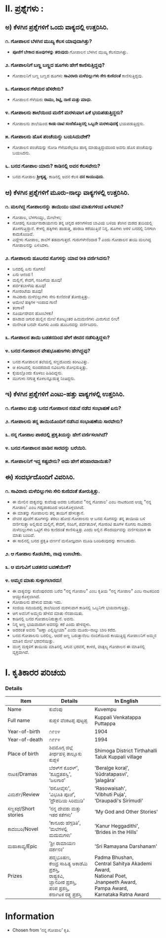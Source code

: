 # II. ಪ್ರಶ್ನೆಗಳು :
## ಅ) ಕೆಳಗಿನ ಪ್ರಶ್ನೆಗಳಿಗೆ ಒಂದು ವಾಕ್ಯದಲ್ಲಿ ಉತ್ತರಿಸಿರಿ.
### ೧. ಗೋಪಾಲನ ಬೆಳಗಿನ ಮುಖ್ಯ ಕೆಲಸ ಯಾವುದಾಗಿತ್ತು?
* **ಪೂಜೆಗೆ ಬೇಕಾದ ಹೂವುಗಳನ್ನು ತರುವುದು** ಗೋಪಾಲನ ಬೆಳಗಿನ ಮುಖ್ಯ ಕೆಲಸವಾಗಿತ್ತು.

### ೨. ಗೋಪಾಲನಿಗೆ ಬಣ್ಣ ಬಣ್ಣದ ಹೂಗಳು ಹೇಗೆ ಕಾಣಿಸುತ್ತಿದ್ದವು?
* ಗೋಪಾಲನಿಗೆ ಬಣ್ಣ ಬಣ್ಣದ ಹೂಗಳು **ಸಾವಿರಾರು ಮಳೆಬಿಲ್ಲುಗಳು ಸೇರಿ ಕುಣಿದಂತೆ** ಕಾಣಿಸುತ್ತಿದ್ದವು.

### ೩. ಗೋಪಾಲನ ಗೆಳೆಯರ ಹೆಸರೇನು?
* ಗೋಪಾಲನ ಗೆಳೆಯರು **ರಾಮು, ಶಿಟ್ಟಿ, ನಾಣಿ ಮತ್ತು ಮಾಧು**.

### ೪. ಗೋಪಾಲನು ಶಾಲೆಯಿಂದ ಮನೆಗೆ ಮರಳುವಾಗ ಏಕೆ ಭಯಪಡುತ್ತಿದ್ದನು?
* ಗೋಪಾಲನು ಶಾಲೆಯಿಂದ **ಕಾಡು ದಾಟಿ ಸಂಜೆಹೊತ್ತಿನಲ್ಲಿ ಒಬ್ಬನೇ ಮರಳುವುದಕ್ಕೆ** ಭಯಪಡುತ್ತಿದ್ದನು.

### ೫. ಗೋಪಾಲನು ಹೊಸ ಪಂಚೆಯನ್ನು ಬಯಸಿದುದೇಕೆ?
* ಗೋಪಾಲನ ಪಂಚೆಯನ್ನು ನೋಡಿ ಗೆಳೆಯರೆಲ್ಲರೂ ಹಾಸ್ಯ ಮಾಡುತ್ತಿದ್ದುದರಿಂದ ಅವನು ಹೊಸ ಪಂಚೆಯನ್ನು ಬಯಸಿದನು.

### ೬. ಬನದ ಗೋಪಾಲ ಯಾರು? ಕಾಡಿನಲ್ಲಿ ಅವನ ಕೆಲಸವೇನು?
* ಬನದ ಗೋಪಾಲ **ಶ್ರೀಕೃಷ್ಣ**. ಕಾಡಿನಲ್ಲಿ ಅವನ ಕೆಲಸ **ದನ ಕಾಯುವುದು**.

## ಆ) ಕೆಳಗಿನ ಪ್ರಶ್ನೆಗಳಿಗೆ ಮೂರು-ನಾಲ್ಕು ವಾಕ್ಯಗಳಲ್ಲಿ ಉತ್ತರಿಸಿರಿ.
### ೧. ಮಲಗಿದ್ದ ಗೋಪಾಲನನ್ನು ತಾಯಿಯು ಯಾವ ಮಾತುಗಳಿಂದ ಏಳಿಸಿದಳು?
* ಗೋಪಾಲ, ಬೆಳಗಾಯ್ತು, ಮೇಲೇಳು;
* ನೋಡಲ್ಲಿ ಸೂರ್ಯನಾರಾಯಣನು ತನ್ನ ಚಿನ್ನದ ಕಿರಣಗಳಿಂದ ಬಾವಿಯ ಬಳಿಯ ತೆಂಗಿನ ಮರದ ತುದಿಯಲ್ಲಿ ತೊಳಗುತ್ತಿದ್ದಾನೆ. ಕೇಳಲ್ಲಿ ಹಕ್ಕಿಗಳು ಹಾಡುತ್ತ, ಹಾರಾಡಿ ಕರೆಯುತ್ತಿವೆ ನಿನ್ನ. ಹೂಗಳು ಅರಳಿ ಬನದಲ್ಲಿ ನಿನಗಾಗಿ ಕಾದುಕೊಂಡಿವೆ.
* ಎದ್ದೇಳು ಗೋಪಾಲ, ಶಾಲೆಗೆ ತಡವಾಗುತ್ತದೆ. ಗುರುಗಳೇನೆಂದಾರ ? ಎಂದು ಗೋಪಾಲನ ತಾಯಿ ಮಲಗಿದ್ದ ಗೋಪಾಲನನ್ನು ಏಳಿಸಿದಳು.
### ೨. ಗೋಪಾಲನು ಹೂಬನದ ಸೊಗಸನ್ನು ಯಾವ ರೀತಿ ವರ್ಣಿಸಿದನು?
* ಬನದಲ್ಲಿ ಏನು ಸೊಗಸು!
* ಏನು ಆನಂದ !
* ಮಲ್ಲಿಗೆ, ಕೇದಗೆ, ಸಂಪಿಗೆಯ ಹೂವು!
* ಪರ್ವತಬಾಳೆಯ ಹೂವು!
* ಗೋರಂಟೆಯ ಹೂವು!
* ಸಾವಿರಾರು ಮಳೆಬಿಲ್ಲುಗಳು ಸೇರಿ ಕುಣಿದಂತೆ ತೋರುತ್ತಿತ್ತು.
* ಆಮೇಲೆ ಹಕ್ಕಿಗಳ ಇಂಪಾದ ಗಾನ!
* ತಂಗಾಳಿ!
* ಸೂರ್ಯದೇವನ ಹೊಂಬೆಳಕು!
* ಹಸಿರಾದ ಚಿಗುರ ಹುಲ್ಲಿನ ಮೇಲೆ ಕೋಟ್ಯಂತರ ಹಿಮಮಣಿಗಳು ಮಿರುಗುವ ಲೀಲೆ!
* ಮನೆಗಿಂತ ಬನವೇ ಸೊಗಸು ಎಂದು ಹೂಬನವನ್ನು ವರ್ಣಿಸಿದನು.

### ೩. ಗೋಪಾಲನ ತಾಯಿ ಬಡತನದಿಂದ ಹೇಗೆ ಜೀವನ ನಡೆಸುತ್ತಿದ್ದಳು?
### ೪. ಬನದ ಗೋಪಾಲನ ವೇಷಭೂಷಣಗಳು ಹೇಗಿದ್ದವು?
* ಬನದ ಗೋಪಾಲನ ತಲೆಯಲ್ಲಿ ಸಣ್ಣದೊಂದು ಕಿರೀಟವಿತ್ತು. 
* ಆ ಕಿರೀಟದಲ್ಲಿ ಸುಂದರವಾದ ನವಿಲುಗರಿ ಶೋಭಿಸುತ್ತಿತ್ತು. 
* ಕೈಯಲ್ಲೊಂದು ಕೊಳಲು ಹಿಡಿದಿದ್ದನು. 
* ಮುಗುಳು ನಗುತ್ತ ಕೊಳಲನ್ನೂದುತ್ತ ನಿಂತಿದ್ದನು.

## ಇ) ಕೆಳಗಿನ ಪ್ರಶ್ನೆಗಳಿಗೆ ಎಂಟು-ಹತ್ತು ವಾಕ್ಯಗಳಲ್ಲಿ ಉತ್ತರಿಸಿರಿ.
### ೧. ಗೋಪಾಲ ಮತ್ತು ಬನದ ಗೋಪಾಲನ ನಡುವೆ ನಡೆದ ಸಂಭಾಷಣೆ ಏನು?
### ೨. ಗೋಪಾಲನು ತನ್ನ ತಾಯಿಯೊಂದಿಗೆ ನಡೆಸಿದ ಸಂಭಾಷಣೆಯ ಸಾರವೇನು?
### ೩. ನನ್ನ ಗೋಪಾಲ ಪಾಠದಲ್ಲಿ ಪ್ರಕೃತಿಯನ್ನು ಹೇಗೆ ವರ್ಣಿಸಲಾಗಿದೆ?
### ೪. ಬನದ ಗೋಪಾಲನ ಹಾಡಿನ ಸಾರವನ್ನು ಬರೆಯಿರಿ.
### ೫. ಗೋಪಾಲನಿಗೆ ಇದ್ದ ಕಷ್ಟವೇನು? ಅದು ಹೇಗೆ ಪರಿಹಾರವಾಯಿತು?

## ಈ) ಸಂದರ್ಭದೊಂದಿಗೆ ವಿವರಿಸಿರಿ.
### ೧. ಸಾವಿರಾರು ಮಳೆಬಿಲ್ಲುಗಳು ಸೇರಿ ಕುಣಿದಂತೆ ತೋರುತ್ತಿತ್ತು.
* ಈ ಮೇಲಿನ ವಾಕ್ಯವನ್ನು ಕುವೆಂಪು ಅವರು ಬರೆದಿರುವ "ನನ್ನ ಗೋಪಾಲ' ಎಂಬ ನಾಟಕದಿಂದ ಆಯ್ದ "ನನ್ನ ಗೋಪಾಲ' ಎಂಬ ಗದ್ಯಪಾಠದಿಂದ ಆರಿಸಿಕೊಳ್ಳಲಾಗಿದೆ.
* ಈ ಮಾತನ್ನು ಗೋಪಾಲನು ತನ್ನ ತಾಯಿಗೆ ಹೇಳುತ್ತಾನೆ.
* ದೇವರ ಪೂಜೆಗೆ ಹೂಗಳನ್ನು ತರಲು ಹೋದ ಗೋಪಾಲನು ಆ ಬನದ ಸೊಗಸನ್ನು ತನ್ನ ತಾಯಿಯ ಬಳಿ ವರ್ಣಿಸುತ್ತಾ ಅಲ್ಲಿರುವ ಮಲ್ಲಿಗೆ, ಕೇದಗೆ, ಸಂಪಿಗೆ, ಪರ್ವತಬಾಳೆ, ಗೋರಂಟಿ ಹೂಗಳ ಸೊಗಸು ಸಾವಿರಾರು ಮಳೆಬಿಲ್ಲುಗಳು ಒಟ್ಟಿಗೆ ಸೇರಿ ಕುಣಿದಂತೆ ಕಾಣಿಸುತ್ತಿತ್ತು ಎಂದು ಅಲ್ಲಿನ ಸೌಂದರ್ಯವನ್ನು ವರ್ಣಿಸುವಾಗ ಈ ಮಾತು ಬಂದಿವೆ. 
* ಈ ಸಾಲಿನಲ್ಲಿ ಬನದ ಪ್ರಕೃತಿ ವರ್ಣನೆ ಮನೋಜ್ಞವಾಗಿ ಮೂಡಿ ಬಂದಿರುವುದನ್ನು ಕಾಣಬಹುದು.

### ೨. ಆ ಗೋಪಾಲ ಕೊಡಬೇಕು, ನಾವು ಉಣಬೇಕು.
### ೩. ಆ ಮಗುವಿಗೆ ಬಡತನದ ಬವಣೆಯೇಕೆ?
### ೪. ಅಮ್ಮನ ಮಾತು ಸುಳ್ಳಾಗಲಾರದು!
* ಈ ವಾಕ್ಯವನ್ನು ಕುವೆಂಪುರವರು ಬರೆದ "ನನ್ನ ಗೋಪಾಲ" ಎಂಬ ಕೃತಿಯ “ನನ್ನ ಗೋಪಾಲ" ಎಂಬ ನಾಟಕದಿಂದ ಆಯ್ದುಕೊಳ್ಳಲಾಗಿದೆ.
* ಗೋಪಾಲನು ಹೇಳುವ ಮಾತು ಇದು.
* ಸಂಜಿಯ ಸಮಯದಲ್ಲಿ ಶಾಲೆಯಿಂದ ಮರಳುವಾಗ ಕಾಡಿನಲ್ಲಿ ಒಬ್ಬನಿಗೇ ಭಯವಾಗುತ್ತಿತ್ತು.
* ಆಗ ಅವನಿಗೆ ಅಮ್ಮನು ಹೇಳಿದ ಮಾತು ನೆನಪಾಯಿತು.
* ಕಾಡಿನಲ್ಲಿ ಬನದ ಗೋಪಾಲನಿರುತ್ತಾನೆ. ಅವನು.
* ನಿನ್ನ ಅಣ್ಣ ಭಯವಾದಾಗ ಅವನನ್ನು ಕರೆ ಎಂದು ಹೇಳಿದ್ದಳು.
* ಅದರಂತೆ ಅವನು “ಅಣ್ಣಾ ಎಲ್ಲಿದ್ದೀಯಾ” ಎಂದು ಮೂರು-ನಾಲ್ಕು ಬಾರಿ ಕರೆದ.
* ಬನದ ಗೋಪಾಲನು ಬರಲಿಲ್ಲ. ಆದರೆ ಅಣ್ಣ ಬರುತ್ತಾನೆಂಬ ನಂಬಿಕೆಯಿಂದ ಕಾಯುತ್ತಿದ್ದ ಗೋಪಾ೦ನಿಗೆ ಅಮ್ಮನ ಮಾತಿನ ಮೇಲೆ ಭರವಸೆಯಿತ್ತು.
* ಮುಗ್ಧ ಮಕ್ಕಳಿಗೆ ತಾಯಿಯ ಮಾತಿನಲ್ಲಿ ಸಿಗುವ ಭರವಸೆ, ಕಾಳಜಿ, ವಾತ್ಸಲ್ಯ ಗೋಪಾಲನ ಈ ಮಾತಿನಲ್ಲಿ ವ್ಯಕ್ತವಾಗಿದೆ.
# I. ಕೃತಿಕಾರರ ಪರಿಚಯ
### Details
|Item | Details| In English|
|-|-|-|
|Name | ಕುವೆಂಪು | Kuvempu
|Full name| ಕುಪ್ಪಳಿ ವೆಂಕಟಪ್ಪ ಪುಟ್ಟಪ್ಪ |Kuppali Venkatappa Puttappa|
|Year-of-birth | ೧೯೦೪ | 1904| 
|Year-of-death | ೧೯೯೪ | 1994| 
|Place of birth | ಶಿವಮೊಗ್ಗ ಜಿಲ್ಲೆ ತೀರ್ಥಹಳ್ಳಿ ತಾಲ್ಲೂಕು ಕುಪ್ಪಳಿ | Shimoga District Tirthahalli Taluk Kuppali village|
|ನಾಟಕ/Dramas|ಬೆರಳ್‌ಗೆ ಕೊರಳ್’,<br>‘ಶೂದ್ರತಪಸ್ವಿ’,<br> ‘ಜಲಗಾರ’ <br>|'Beraḷ‌ge koraḷ’,<br>‘śūdratapasvi’,<br> ‘jalagāra’ <br>|
|ವಿಮರ್ಶೆ/Review|‘ರಸೋವೈಸಃ’, <br>‘ವಿಭೂತಿ ಪೂಜೆ’, <br>‘ದ್ರೌಪದಿಯ ಸಿರಿಮುಡಿ’|'Rasowaisah', <br>'Vibhuti Puja', <br>'Draupadi's Sirimudi'|
|ಸಣ್ಣಕಥೆ/Short stories| ‘ನನ್ನ ದೇವರು ಮತ್ತು ಇತರ ಕತೆಗಳು’|'My God and Other Stories'|
|ಕಾದಂಬರಿ/Novel|‘ಕಾನೂರು ಹೆಗ್ಗಡಿತಿ’, <br> ‘ಮಲೆಗಳಲ್ಲಿ ಮದುಮಗಳು’|'Kanur Heggadithi', <br> 'Brides in the Hills'|
|ಮಹಾಕಾವ್ಯ/Epic|‘ಶ್ರೀ ರಾಮಾಯಣ ದರ್ಶನಂ’|'Sri Ramayana Darshanam'|
|Prizes| ಪದ್ಮಭೂಷಣ, <br> ಕೇಂದ್ರ ಸಾಹಿತ್ಯ ಅಕಾಡೆಮಿ ಪ್ರಶಸ್ತಿ,<br> ರಾಷ್ಟ್ರಕವಿ,<br> ಜ್ಞಾನಪೀಠ ಪ್ರಶಸ್ತಿ,<br> ಪಂಪ ಪ್ರಶಸ್ತಿ,<br> ಕರ್ನಾಟಕ ರತ್ನ ಪ್ರಶಸ್ತಿ| Padma Bhushan, <br> Central Sahitya Akademi Award,<br> National Poet,<br> Jnanpeeth Award,<br> Pampa Award,<br> Karnataka Ratna Award |

# Information
* Chosen from ‘ನನ್ನ ಗೋಪಾಲ’ ಕೃತಿ.
